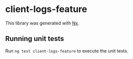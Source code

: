 # client-logs-feature

This library was generated with [Nx](https://nx.dev).

## Running unit tests

Run `ng test client-logs-feature` to execute the unit tests.

